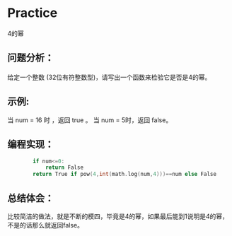 # Practice
4的幂
## 问题分析：
#### 
给定一个整数 (32位有符整数型)，请写出一个函数来检验它是否是4的幂。

## 示例:
当 num = 16 时 ，返回 true 。 当 num = 5时，返回 false。
## 编程实现：
```C++
        if num<=0:
            return False
        return True if pow(4,int(math.log(num,4)))==num else False
```
## 总结体会：
比较简洁的做法，就是不断的模四，毕竟是4的幂，如果最后能到1说明是4的幂，不是的话那么就返回false。